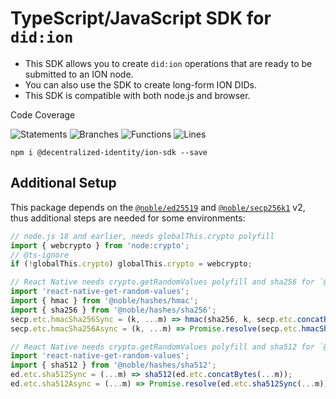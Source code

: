 # TypeScript/JavaScript SDK for `did:ion`
- This SDK allows you to create `did:ion` operations that are ready to be submitted to an ION node.
- You can also use the SDK to create long-form ION DIDs.
- This SDK is compatible with both node.js and browser.

Code Coverage

![Statements](https://img.shields.io/badge/statements-100%25-brightgreen.svg?style=flat) ![Branches](https://img.shields.io/badge/branches-100%25-brightgreen.svg?style=flat) ![Functions](https://img.shields.io/badge/functions-100%25-brightgreen.svg?style=flat) ![Lines](https://img.shields.io/badge/lines-100%25-brightgreen.svg?style=flat)

```
npm i @decentralized-identity/ion-sdk --save
```

## Additional Setup
This package depends on the [`@noble/ed25519`](https://github.com/paulmillr/noble-ed25519#usage) and [`@noble/secp256k1`](https://github.com/paulmillr/noble-secp256k1#usage) v2, thus additional steps are needed for some environments:

```ts
// node.js 18 and earlier, needs globalThis.crypto polyfill
import { webcrypto } from 'node:crypto';
// @ts-ignore
if (!globalThis.crypto) globalThis.crypto = webcrypto;

// React Native needs crypto.getRandomValues polyfill and sha256 for `@noble/secp256k1`
import 'react-native-get-random-values';
import { hmac } from '@noble/hashes/hmac';
import { sha256 } from '@noble/hashes/sha256';
secp.etc.hmacSha256Sync = (k, ...m) => hmac(sha256, k, secp.etc.concatBytes(...m));
secp.etc.hmacSha256Async = (k, ...m) => Promise.resolve(secp.etc.hmacSha256Sync(k, ...m));

// React Native needs crypto.getRandomValues polyfill and sha512 for `@noble/ed25519`
import 'react-native-get-random-values';
import { sha512 } from '@noble/hashes/sha512';
ed.etc.sha512Sync = (...m) => sha512(ed.etc.concatBytes(...m));
ed.etc.sha512Async = (...m) => Promise.resolve(ed.etc.sha512Sync(...m));
```

